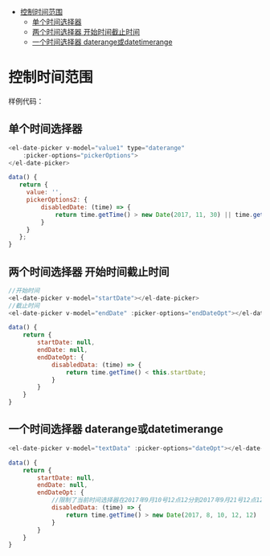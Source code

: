 
<!-- @import "[TOC]" {cmd="toc" depthFrom=1 depthTo=6 orderedList=false} -->
<!-- code_chunk_output -->

* [控制时间范围](#控制时间范围)
	* [单个时间选择器](#单个时间选择器)
	* [两个时间选择器 开始时间截止时间](#两个时间选择器-开始时间截止时间)
	* [一个时间选择器 daterange或datetimerange](#一个时间选择器-daterange或datetimerange)

<!-- /code_chunk_output -->


# 控制时间范围

样例代码：

## 单个时间选择器

```javascript
<el-date-picker v-model="value1" type="daterange"
    :picker-options="pickerOptions">
</el-date-picker>

data() {
   return {
     value: '',
     pickerOptions2: {
         disabledDate: (time) => {
             return time.getTime() > new Date(2017, 11, 30) || time.getTime() < new Date(2017, 11, 11);//注意是||不是&&
         }
     }
   };
}
```

## 两个时间选择器 开始时间截止时间
```javascript
//开始时间
<el-date-picker v-model="startDate"></el-date-picker>
//截止时间
<el-date-picker v-model="endDate" :picker-options="endDateOpt"></el-date-picker>

data() {
    return {
        startDate: null,
        endDate: null,
        endDateOpt: {
            disabledData: (time) => {
                return time.getTime() < this.startDate;
            }
        }
    }
}
```

## 一个时间选择器 daterange或datetimerange
```javascript
<el-date-picker v-model="textData" :picker-options="dateOpt"></el-date-picker>

data() {
    return {
        startDate: null,
        endDate: null,
        endDateOpt: {
            //限制了当前时间选择器在2017年9月10号12点12分到2017年9月21号12点12分，敲黑板了！！千万注意是||，不是&&！
            disabledData: (time) => {
                return time.getTime() > new Date(2017, 8, 10, 12, 12) || time.getTime() < new Date(2017, 8, 21, 12, 12);
            }
        }
    }
}
```
